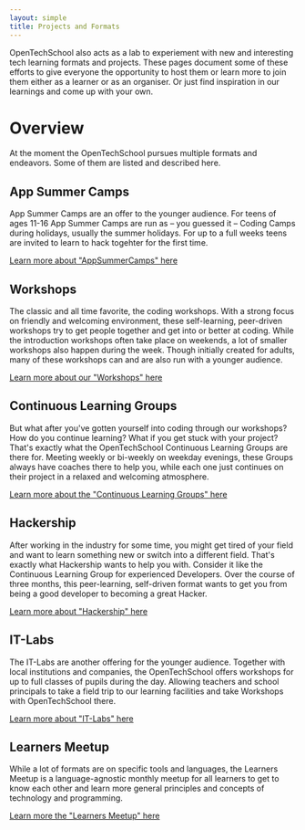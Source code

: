 ```yaml
---
layout: simple
title: Projects and Formats
---
```


OpenTechSchool also acts as a lab to experiement with new and interesting tech learning formats and projects. These pages document some of these efforts to give everyone the opportunity to host them or learn more to join them either as a learner or as an organiser. Or just find inspiration in our learnings and come up with your own.

# Overview

At the moment the OpenTechSchool pursues multiple formats and endeavors. Some of them are listed and described here.


## App Summer Camps

App Summer Camps are an offer to the younger audience. For teens of ages 11-16 App Summer Camps are run as – you guessed it – Coding Camps during holidays, usually the summer holidays. For up to a full weeks teens are invited to learn to hack togehter for the first time.

[Learn more about "AppSummerCamps" here](/projects/app-summer-camps/)

## Workshops

The classic and all time favorite, the coding workshops. With a strong focus on friendly and welcoming environment, these self-learning, peer-driven workshops try to get people together and get into or better at coding. While the introduction workshops often take place on weekends, a lot of smaller workshops also happen during the week. Though initially created for adults, many of these workshops can and are also run with a younger audience.

[Learn more about our "Workshops" here](/projects/workshops/)

## Continuous Learning Groups

But what after you've gotten yourself into coding through our workshops? How do you continue learning? What if you get stuck with your project? That's exactly what the OpenTechSchool Continuous Learning Groups are there for. Meeting weekly or bi-weekly on weekday evenings, these Groups always have coaches there to help you, while each one just continues on their project in a relaxed and welcoming atmosphere.

[Learn more about the "Continuous Learning Groups" here](/projects/continuous-learning-groups/)

## Hackership

After working in the industry for some time, you might get tired of your field and want to learn something new or switch into a different field. That's exactly what Hackership wants to help you with. Consider it like the Continuous Learning Group for experienced Developers. Over the course of three months, this peer-learning, self-driven format wants to get you from being a good developer to becoming a great Hacker.

[Learn more about "Hackership" here](/projects/hackership/)

## IT-Labs

The IT-Labs are another offering for the younger audience. Together with local institutions and companies, the OpenTechSchool offers workshops for up to full classes of pupils during the day. Allowing teachers and school principals to take a field trip to our learning facilities and take Workshops with OpenTechSchool there.

[Learn more about "IT-Labs" here](/projects/it-labs/)

## Learners Meetup

While a lot of formats are on specific tools and languages, the Learners Meetup is a language-agnostic monthly meetup for all learners to get to know each other and learn more general principles and concepts of technology and programming.

[Learn more the "Learners Meetup" here](/projects/learners-meetup/)
